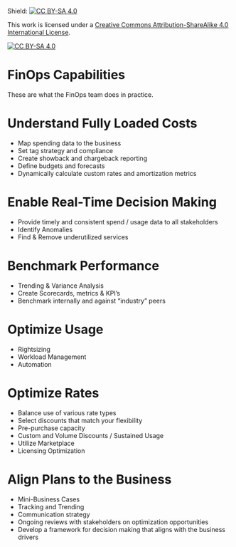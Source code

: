Shield: [![CC BY-SA 4.0][cc-by-sa-shield]][cc-by-sa]

This work is licensed under a
[Creative Commons Attribution-ShareAlike 4.0 International License][cc-by-sa].

[![CC BY-SA 4.0][cc-by-sa-image]][cc-by-sa]

[cc-by-sa]: http://creativecommons.org/licenses/by-sa/4.0/
[cc-by-sa-image]: https://licensebuttons.net/l/by-sa/4.0/88x31.png
[cc-by-sa-shield]: https://img.shields.io/badge/License-CC%20BY--SA%204.0-lightgrey.svg

# FinOps Capabilities

These are what the FinOps team does in practice.

# Understand Fully Loaded Costs
* Map spending data to the business
* Set tag strategy and compliance
* Create showback and chargeback reporting
* Define budgets and forecasts
* Dynamically calculate custom rates and amortization metrics

# Enable Real-Time Decision Making
* Provide timely and consistent spend / usage data to all stakeholders
* Identify Anomalies
* Find & Remove underutilized services

# Benchmark Performance
* Trending & Variance Analysis
* Create Scorecards, metrics & KPI’s
* Benchmark internally and against “industry” peers


# Optimize Usage
* Rightsizing
* Workload Management
* Automation


# Optimize Rates
* Balance use of various rate types
* Select discounts that match your flexibility
* Pre-purchase capacity
* Custom and Volume Discounts / Sustained Usage
* Utilize Marketplace
* Licensing Optimization


# Align Plans to the Business
* Mini-Business Cases
* Tracking and Trending
* Communication strategy
* Ongoing reviews with stakeholders on optimization opportunities
* Develop a framework for decision making that aligns with the business drivers


